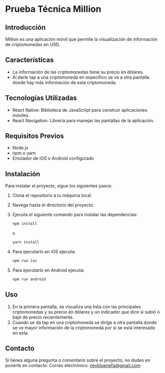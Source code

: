 # Prueba Técnica Million

## Introducción

Million es una aplicación móvil que permite la visualización de información de
criptomonedas en USD.

## Características

- La información de las criptomonedas tiene su precio en dólares.
- Al darle tap a una criptomoneda en específico se va a otra pantalla donde hay
  más información de esta criptomoneda.

## Tecnologías Utilizadas

- React Native: Biblioteca de JavaScript para construir aplicaciones móviles.
- React Navigation: Librería para manejar las pantallas de la aplicación.

## Requisitos Previos

- Node.js
- npm o yarn
- Emulador de iOS o Android configurado

## Instalación

Para instalar el proyecto, sigue los siguientes pasos:

1. Clona el repositorio a tu máquina local.
2. Navega hasta el directorio del proyecto.
3. Ejecuta el siguiente comando para instalar las dependencias:

   ```sh
   npm install
   ```

   o

   ```sh
   yarn install
   ```

4. Para ejecutarlo en iOS ejecuta:

   ```sh
   npm run ios
   ```

5. Para ejecutarlo en Android ejecuta:

   ```sh
   npm run android
   ```

## Uso

1. En la primera pantalla, se visualiza una lista con las principales criptomonedas
   y su precio en dólares y un indicador que dice si subió o bajó de precio recientemente.
2. Cuando se da tap en una criptomoneda se dirige a otra pantalla donde se ve mayor
   información de la criptomoneda por si se está interesado en esta.

## Contacto

Si tienes alguna pregunta o comentario sobre el proyecto, no dudes en ponerte en
contacto: Correo electrónico: <neybluenefa@gmail.com>
